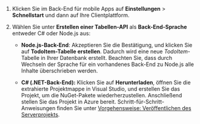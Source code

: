 
1. Klicken Sie im Back-End für mobile Apps auf **Einstellungen** > **Schnellstart** und dann auf Ihre Clientplattform. 

2. Wählen Sie unter **Erstellen einer Tabellen-API** als **Back-End-Sprache** entweder C# oder Node.js aus:

	+ **Node.js-Back-End**: Akzeptieren Sie die Bestätigung, und klicken Sie auf **TodoItem-Tabelle erstellen**. Dadurch wird eine neue *TodoItem*-Tabelle in Ihrer Datenbank erstellt. Beachten Sie, dass durch Wechseln der Sprache für ein vorhandenes Back-End zu Node.js alle Inhalte überschrieben werden.

	+ **C# (.NET-Back-End):** Klicken Sie auf **Herunterladen**, öffnen Sie die extrahierte Projektmappe in Visual Studio, und erstellen Sie das Projekt, um die NuGet-Pakete wiederherzustellen. Anschließend stellen Sie das Projekt in Azure bereit. Schritt-für-Schritt-Anweisungen finden Sie unter [Vorgehensweise: Veröffentlichen des Serverprojekts](app-service-mobile-dotnet-backend-how-to-use-server-sdk.md#publish-server-project).

<!---HONumber=AcomDC_0427_2016-->